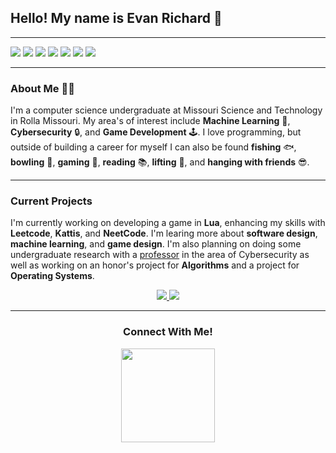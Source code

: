 ## Hello! My name is Evan Richard 👋
*** 
<div>
    <img src=https://upload.wikimedia.org/wikipedia/commons/thumb/1/18/ISO_C%2B%2B_Logo.svg/1200px-ISO_C%2B%2B_Logo.svg.png>
    <img src=https://upload.wikimedia.org/wikipedia/commons/thumb/c/c3/Python-logo-notext.svg/1200px-Python-logo-notext.svg.png>
    <img src=https://static-00.iconduck.com/assets.00/c-sharp-c-icon-1822x2048-wuf3ijab.png>
    <img src=https://upload.wikimedia.org/wikipedia/commons/thumb/c/cf/Lua-Logo.svg/1200px-Lua-Logo.svg.png>
    <img src=https://cdn.pixabay.com/photo/2017/08/05/11/16/logo-2582748_640.png>
    <img src=https://avatars.githubusercontent.com/u/9503099?s=280&v=4>
    <img src=https://cdn-icons-png.flaticon.com/512/919/919826.png>
</div>

***

### About **Me** 🙋‍♂️

I'm a computer science
undergraduate at Missouri Science and Technology in Rolla Missouri. My area's of interest include **Machine Learning** 🤖, **Cybersecurity** 🔒, and **Game Development** 🕹️. I love programming, but outside of building a career for myself I can also be found **fishing** 🐟, **bowling** 🎳, **gaming** 👾, **reading** 📚, **lifting** 💪, and **hanging with friends** 😎.

***
### Current Projects

I'm currently working on developing a game in **Lua**, enhancing my skills with **Leetcode**, **Kattis**, and **NeetCode**. I'm learing more about **software design**, **machine learning**, and **game design**. I'm also planning on doing some undergraduate research with a [professor](https://cii.mst.edu/people/members/sanjaymadria/) in the area of Cybersecurity as well as working on an honor's project for **Algorithms** and a project for **Operating Systems**.

<p align = "center">
    <!-- Operating Systems -->
    <a href="https://github.com/ERichard007/CS-3800">
        <img src="https://encrypted-tbn0.gstatic.com/images?q=tbn:ANd9GcTrN7gIgEf7vLT54ZVxU2Uf_mLweb_gmWPZ_A&s"/>
    </a>
    <!-- Algorithms -->
    <a href="https://github.com/ERichard007/CS-2500">
        <img src="https://encrypted-tbn0.gstatic.com/images?q=tbn:ANd9GcRjv05D7YznBmMMG_tJOfxdU__ar98fxatvDQ&s"/>
    </a>
</p>

***

<h3 align="center"> Connect With Me!</h3>

<p align="center">
    <a href="https://www.linkedin.com/in/evanrichard0">
        <img src="https://upload.wikimedia.org/wikipedia/commons/thumb/8/81/LinkedIn_icon.svg/2048px-LinkedIn_icon.svg.png" width="150"/>
    </a>
</p>

